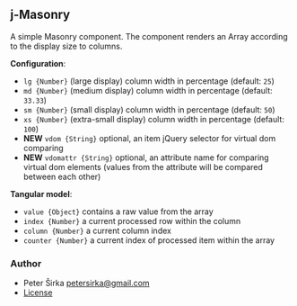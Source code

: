 ## j-Masonry

A simple Masonry component. The component renders an Array according to the display size to columns.

__Configuration__:

- `lg {Number}` (large display) column width in percentage (default: `25`)
- `md {Number}` (medium display) column width in percentage (default: `33.33`)
- `sm {Number}` (small display) column width in percentage (default: `50`)
- `xs {Number}` (extra-small display) column width in percentage (default: `100`)
- __NEW__ `vdom {String}` optional, an item jQuery selector for virtual dom comparing
- __NEW__ `vdomattr {String}` optional, an attribute name for comparing virtual dom elements (values from the attribute will be compared between each other)

__Tangular model__:

- `value {Object}` contains a raw value from the array
- `index {Number}` a current processed row within the column
- `column {Number}` a current column index
- `counter {Number}` a current index of processed item within the array

### Author

- Peter Širka <petersirka@gmail.com>
- [License](https://www.totaljs.com/license/)